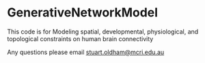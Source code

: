 # GenerativeNetworkModel

This code is for Modeling spatial, developmental, physiological, and topological constraints on human brain connectivity

Any questions please email stuart.oldham@mcri.edu.au
